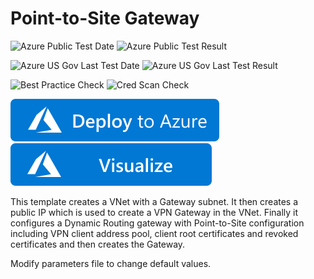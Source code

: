 # Point-to-Site Gateway

![Azure Public Test Date](https://azurequickstartsservice.blob.core.windows.net/badges/101-point-to-site/PublicLastTestDate.svg)
![Azure Public Test Result](https://azurequickstartsservice.blob.core.windows.net/badges/101-point-to-site/PublicDeployment.svg)

![Azure US Gov Last Test Date](https://azurequickstartsservice.blob.core.windows.net/badges/101-point-to-site/FairfaxLastTestDate.svg)
![Azure US Gov Last Test Result](https://azurequickstartsservice.blob.core.windows.net/badges/101-point-to-site/FairfaxDeployment.svg)

![Best Practice Check](https://azurequickstartsservice.blob.core.windows.net/badges/101-point-to-site/BestPracticeResult.svg)
![Cred Scan Check](https://azurequickstartsservice.blob.core.windows.net/badges/101-point-to-site/CredScanResult.svg)

[![Deploy To Azure](https://raw.githubusercontent.com/Azure/azure-quickstart-templates/master/1-CONTRIBUTION-GUIDE/images/deploytoazure.svg?sanitize=true)](https://portal.azure.com/#create/Microsoft.Template/uri/https%3A%2F%2Fraw.githubusercontent.com%2FAzure%2Fazure-quickstart-templates%2Fmaster%2F101-point-to-site%2Fazuredeploy.json)  [![Visualize](https://raw.githubusercontent.com/Azure/azure-quickstart-templates/master/1-CONTRIBUTION-GUIDE/images/visualizebutton.svg?sanitize=true)](http://armviz.io/#/?load=https%3A%2F%2Fraw.githubusercontent.com%2FAzure%2Fazure-quickstart-templates%2Fmaster%2F101-point-to-site%2Fazuredeploy.json)

This template creates a VNet with a Gateway subnet. It then creates a public IP which is used to create a VPN Gateway in the VNet. Finally it configures a Dynamic Routing gateway with Point-to-Site configuration including VPN client address pool, client root certificates and revoked certificates and then creates the Gateway.

Modify parameters file to change default values.


